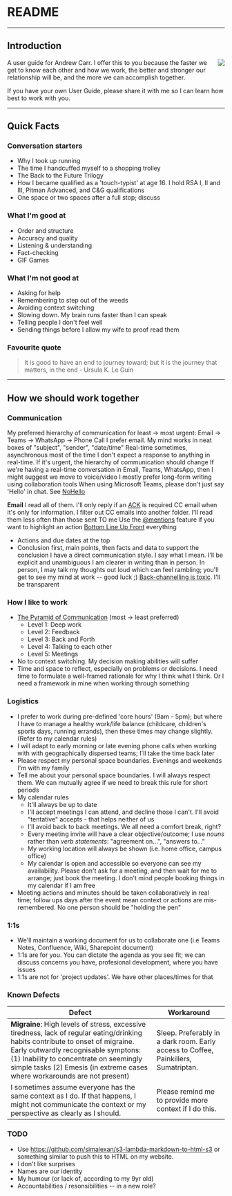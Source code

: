 # README
---
## Introduction
<img align="right" src="https://user-images.githubusercontent.com/26958886/170279034-4abdc690-d43c-4412-b9c3-76c4c763986e.jpg">

A user guide for Andrew Carr.  I offer this to you because the faster we get to know each other and how we work, the better and stronger our relationship will be, and the more we can accomplish together.

If you have your own User Guide, please share it with me so I can learn how best to work with you.


---

## Quick Facts

### Conversation starters

* Why I took up running
* The time I handcuffed myself to a shopping trolley
* The Back to the Future Trilogy
* How I became qualified as a 'touch-typist' at age 16.  I hold RSA I, II and III, Pitman Advanced, and C&G qualifications
* One space or two spaces after a full stop; discuss

### What I'm good at
* Order and structure
* Accuracy and quality
* Listening & understanding
* Fact-checking
* GIF Games

### What I'm not good at
* Asking for help
* Remembering to step out of the weeds
* Avoiding context switching
* Slowing down. My brain runs faster than I can speak
* Telling people I don't feel well
* Sending things before I allow my wife to proof read them

### Favourite quote
> It is good to have an end to journey toward; but it is the journey that matters, in the end - Ursula K. Le Guin

---

## How we should work together

### Communication

My preferred hierarchy of communication for least → most urgent: Email → Teams → WhatsApp → Phone Call
I prefer email.  My mind works in neat boxes of "subject", "sender", "date/time"
Real-time sometimes, asynchronous most of the time
I don't expect a response to anything in real-time. If it's urgent, the hierarchy of communication should change
If we're having a real-time conversation in Email, Teams, WhatsApp, then I might suggest we move to voice/video
I mostly prefer long-form writing using collaboration tools
When using Microsoft Teams, please don't just say 'Hello' in chat.  See [NoHello](https://nohello.net/en/)

**Email**
I read all of them.  I'll only reply if an [ACK](https://en.wikipedia.org/wiki/Acknowledgement_(data_networks)) is required
CC email when it's only for information.  I filter out CC emails into another folder.  I'll read them less often than those sent TO me
Use the [@mentions](https://support.microsoft.com/en-us/office/use-mentions-to-get-someone-s-attention-90701709-5dc1-41c7-aa48-b01d4a46e8c7) feature if you want to highlight an action
[Bottom Line Up Front](https://www.linkedin.com/pulse/deliver-bottom-line-up-front-andrew-james-carr/ "Deliver the Bottom Line Up Front") everything
  * Actions and due dates at the top
  * Conclusion first, main points, then facts and data to support the conclusion
I have a direct communication style.  I say what I mean.  I'll be explicit and unambiguous
I am clearer in writing than in person. In person, I may talk my thoughts out loud which can feel rambling; you'll get to see my mind at work -- good luck ;)
[Back-channelling is toxic](https://lsaglobal.com/how-to-stop-back-channeling-at-work/).  I'll be transparent

### How I like to work
* [The Pyramid of Communication](https://nozbe.com/blog/communication-pyramid/) (most → least preferred) 
  * Level 1: Deep work
  * Level 2: Feedback
  * Level 3: Back and Forth
  * Level 4: Talking to each other
  * Level 5: Meetings
* No to context switching. My decision making abilities will suffer
* Time and space to reflect, especially on problems or decisions.  I need time to formulate a well-framed rationale for why I think what I think.  Or I need a framework in mine when working through something

### Logistics
* I prefer to work during pre-defined 'core hours' (9am - 5pm); but where I have to manage a healthy work/life balance (childcare, children's sports days, running errands), then these times may change slightly. (Refer to my calendar rules)
* I will adapt to early morning or late evening phone calls when working with with geographically dispersed teams;  I'll take the time back later
* Please respect my personal space boundaries. Evenings and weekends I'm with my family
* Tell me about your personal space boundaries.  I will always respect them.  We can mutually agree if we need to break this rule for short periods
* My calendar rules
  * It'll always be up to date
  * I'll accept meetings I can attend, and decline those I can't.  I'll avoid "tentative" accepts - that helps neither of us
  * I'll avoid back to back meetings.  We all need a comfort break, right?
  * Every meeting invite will have a clear objective/outcome;  I use _nouns_ rather than _verb statements_: "agreement on...", "answers to..."
  * My working location will always be shown (i.e. home office, campus office)
  * My calendar is open and accessible so everyone can see my availability. Please don't ask for a meeting, and then wait for me to arrange; just book the meeting. I don't mind people booking things in my calendar if I am free
* Meeting actions and minutes should be taken collaboratively in real time; follow ups days after the event mean context or actions are mis-remembered.  No one person should be "holding the pen"

### 1:1s
* We'll maintain a working document for us to collaborate one (i.e Teams Notes, Confluence, Wiki, Sharepoint document)
* 1:1s are for you.  You can dictate the agenda as you see fit; we can discuss concerns you have, profesional development, where you have issues
* 1:1s are not for 'project updates'.  We have other places/times for that

### Known Defects

| Defect      | Workaround  |
| ----------- | ----------- |
| **Migraine**:  High levels of stress, excessive tiredness, lack of regular eating/drinking habits contribute to onset of migraine. Early outwardly recognisable symptons: (1) Inability to concentrate on seemingly simple tasks (2) Emesis (in extreme cases where workarounds are not present) | Sleep. Preferably in a dark room.  Early access to Coffee, Painkillers, Sumatriptan.|
|I sometimes assume everyone has the same context as I do. If that happens, I might not communicate the context or my perspective as clearly as I should.| Please remind me to provide more context if I do this. |

### TODO
* Use https://github.com/simalexan/s3-lambda-markdown-to-html-s3 or something similar to push this to HTML on my website.
* I don't like surprises
* Names are our identity
* My humour (or lack of, according to my 9yr old)
* Accountabilities / resonsibilities -- in a new role?


